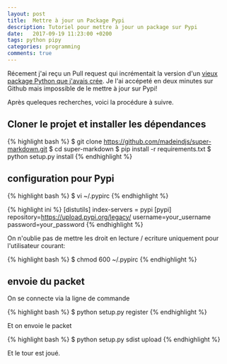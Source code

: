 ```yaml
---
layout: post
title:  Mettre à jour un Package Pypi
description: Tutoriel pour mettre à jour un package sur Pypi
date:   2017-09-19 11:23:00 +0200
tags: python pipy
categories: programming
comments: true
---
```

Récement j'ai reçu un Pull request qui incrémentait la version d'un [vieux package Python que j'avais crée](https://github.com/madeindjs/Super-Markdown). Je l'ai accépeté en deux minutes sur Github mais impossible de le mettre à jour sur Pypi! 

Après queleques recherches, voici la procédure à suivre.

## Cloner le projet et installer les dépendances

{% highlight bash %}
$ git clone https://github.com/madeindjs/super-markdown.git
$ cd super-markdown
$ pip install -r requirements.txt
$ python setup.py install
{% endhighlight %}

## configuration pour Pypi

{% highlight bash %}
$ vi ~/.pypirc
{% endhighlight %}

{% highlight ini %}
[distutils]
  index-servers = pypi
[pypi]
  repository=https://upload.pypi.org/legacy/
  username=your_username
  password=your_password 
{% endhighlight %}

On n'oublie pas de mettre les droit en lecture / ecriture uniquement pour l'utilisateur courant:

{% highlight bash %}
$ chmod 600 ~/.pypirc
{% endhighlight %}


## envoie du packet

On se connecte via la ligne de commande

{% highlight bash %}
$ python setup.py register
{% endhighlight %}

Et on envoie le packet

{% highlight bash %}
$ python setup.py sdist upload
{% endhighlight %}

Et le tour est joué.